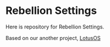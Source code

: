 # Rebellion Settings

  Here is repository for Rebellion Settings.
  
  Based on our another project, [LotusOS](https://github.com/LotusOS)
